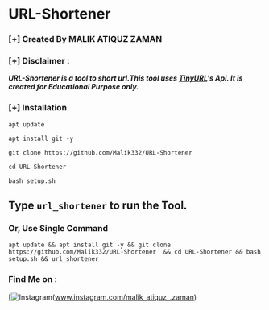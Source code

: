 # URL-Shortener

### [+] Created By MALIK ATIQUZ ZAMAN
### [+] Disclaimer :
***URL-Shortener is a tool to short url.This tool uses [TinyURL](https://tinyurl.com/)'s Api. It is created for Educational Purpose only.***


### [+] Installation
```apt update```

```apt install git -y```

```git clone https://github.com/Malik332/URL-Shortener ```

```cd URL-Shortener```

```bash setup.sh```

## Type `url_shortener` to run the Tool.
### Or, Use Single Command
```
apt update && apt install git -y && git clone https://github.com/Malik332/URL-Shortener  && cd URL-Shortener && bash setup.sh && url_shortener
```

### Find Me on :
[![Instagram](https://img.shields.io/badge/Instagram-malik__atiquz__.zaman-blue)(www.instagram.com/malik_atiquz_.zaman)


